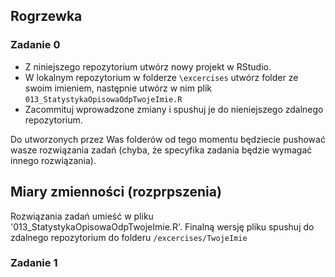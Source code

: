 
## Rogrzewka

### Zadanie 0

- Z niniejszego repozytorium utwórz nowy projekt w RStudio.
- W lokalnym repozytorium w folderze `\excercises` utwórz folder ze swoim imieniem, następnie utwórz 
w nim plik `013_StatystykaOpisowaOdpTwojeImie.R`
- Zacommituj wprowadzone zmiany i spushuj je do nieniejszego zdalnego repozytorium.

Do utworzonych przez Was folderów od tego momentu będziecie pushować wasze rozwiązania zadań (chyba, 
że specyfika zadania będzie wymagać innego rozwiązania).

## Miary zmienności (rozprpszenia)

Rozwiązania zadań umieść w pliku '013_StatystykaOpisowaOdpTwojeImie.R'. Finalną wersję pliku spushuj
do zdalnego repozytorium do folderu `/excercises/TwojeImie`

### Zadanie 1
